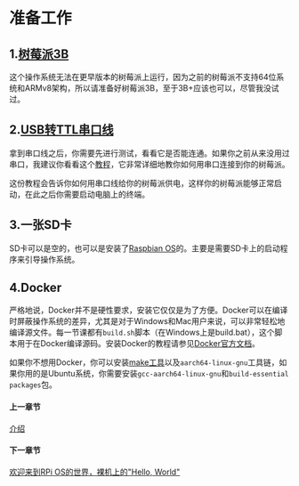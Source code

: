 # 准备工作
## 1.[树莓派3B](https://uland.taobao.com/sem/tbsearch?refpid=mm_26632258_3504122_32538762&keyword=%E6%A0%91%E8%8E%93%E6%B4%BE3b&clk1=d3e729957468c523d3c0e60467960951&upsid=d3e729957468c523d3c0e60467960951)
这个操作系统无法在更早版本的树莓派上运行，因为之前的树莓派不支持64位系统和ARMv8架构，所以请准备好树莓派3B，至于3B+应该也可以，尽管我没试过。  
## 2.[USB转TTL串口线](https://s.taobao.com/search?q=usb%E8%BD%ACttl&imgfile=&commend=all&ssid=s5-e&search_type=item&sourceId=tb.index&spm=a21bo.2017.201856-taobao-item.1&ie=utf8&initiative_id=tbindexz_20170306)
拿到串口线之后，你需要先进行测试，看看它是否能连通。如果你之前从来没用过串口，我建议你看看这个[教程](https://cdn-learn.adafruit.com/downloads/pdf/adafruits-raspberry-pi-lesson-5-using-a-console-cable.pdf)，它非常详细地教你如何用串口连接到你的树莓派。  
  
这份教程会告诉你如何用串口线给你的树莓派供电，这样你的树莓派能够正常启动，在此之后你需要启动电脑上的终端。  
  
## 3.一张SD卡
SD卡可以是空的，也可以是安装了[Raspbian OS](https://www.raspberrypi.org/downloads/raspbian/)的。主要是需要SD卡上的启动程序来引导操作系统。  

## 4.Docker
严格地说，Docker并不是硬性要求，安装它仅仅是为了方便。Docker可以在编译时屏蔽操作系统的差异，尤其是对于Windows和Mac用户来说，可以非常轻松地编译源文件。每一节课都有`build.sh`脚本（在Windows上是build.bat），这个脚本用于在Docker编译源码。安装Docker的教程请参见[Docker官方文档](https://docs.docker.com/install/)。  
  
如果你不想用Docker，你可以安装[make工具](http://www.math.tau.ac.il/~danha/courses/software1/make-intro.html)以及`aarch64-linux-gnu`工具链，如果你用的是Ubuntu系统，你需要安装`gcc-aarch64-linux-gnu`和`build-essential packages`包。  
  
#### 上一章节
[介绍](https://github.com/Sword-holder/raspberry-pi-os-cn/blob/master/docs/Introduction.md)
#### 下一章节
[欢迎来到RPi OS的世界，裸机上的"Hello, World"](https://github.com/Sword-holder/raspberry-pi-os-cn/blob/master/docs/Prerequisites.md)